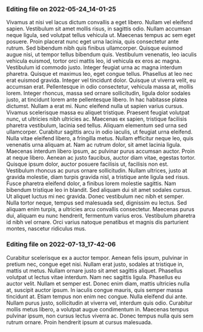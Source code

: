 

### Editing file on 2022-05-24_14-01-25

Vivamus at nisi vel lacus dictum convallis a eget libero. Nullam vel eleifend sapien. Vestibulum sit amet mollis risus, in sagittis odio. Nullam accumsan neque ligula, sed volutpat tellus vehicula ut. Maecenas tempus ac sem eget posuere. Proin placerat nunc eget urna lacinia, quis consectetur ante rutrum. Sed bibendum nibh quis finibus ullamcorper. Quisque euismod augue nisi, ut tempor tellus bibendum quis.
Vestibulum venenatis, leo iaculis vehicula euismod, tortor orci mattis leo, id vehicula ex eros ac magna. Vestibulum id commodo justo. Integer feugiat urna ac magna interdum pharetra. Quisque et maximus leo, eget congue tellus. Phasellus at leo nec erat euismod gravida. Integer vel tincidunt dolor. Quisque ut viverra velit, eu accumsan erat. Pellentesque in odio consectetur, vehicula massa at, mollis lorem. Integer rhoncus, massa sed ornare sollicitudin, ligula dolor sodales justo, at tincidunt lorem ante pellentesque libero. In hac habitasse platea dictumst. Nullam a erat mi. Nunc eleifend nulla ut sapien varius cursus.
Vivamus scelerisque massa eu aliquet tristique. Praesent feugiat volutpat nunc, ut ultricies nibh ultricies ac. Maecenas ex sapien, tristique facilisis pharetra vestibulum, lacinia sed tellus. Aliquam elementum sed urna sed ullamcorper. Curabitur sagittis arcu in odio iaculis, ut feugiat urna eleifend. Nulla vitae eleifend libero, a fringilla metus. Nullam efficitur neque leo, quis venenatis urna aliquam at. Nam ac rutrum dolor, sit amet lacinia ligula. Maecenas interdum libero ipsum, ac pulvinar purus accumsan auctor. Proin at neque libero. Aenean ac justo faucibus, auctor diam vitae, egestas tortor.
Quisque ipsum dolor, auctor posuere facilisis ut, facilisis non est. Vestibulum rhoncus ac purus ornare sollicitudin. Nullam ultrices, justo at gravida molestie, diam turpis gravida nisl, a tristique ante ligula sed risus. Fusce pharetra eleifend dolor, a finibus lorem molestie sagittis. Nam bibendum tristique leo in blandit. Sed aliquam dui sit amet sodales cursus. Ut aliquet luctus mi nec gravida. Donec vestibulum nec nibh et semper. Nulla tortor neque, tempus sed malesuada sed, dignissim eu lectus. Sed aliquam enim turpis, a ultricies arcu convallis consectetur. Maecenas purus dui, aliquam eu nunc hendrerit, fermentum varius eros. Vestibulum pharetra id nibh vel ornare. Orci varius natoque penatibus et magnis dis parturient montes, nascetur ridiculus mus.




### Editing file on 2022-07-13_17-42-06

Curabitur scelerisque ex a auctor tempor. Aenean felis ipsum, pulvinar in pretium nec, congue eget nisi. Nullam erat justo, sodales at tristique in, mattis ut metus. Nullam ornare justo sit amet sagittis aliquet. Phasellus volutpat ut lectus vitae interdum. Nam nec sagittis ligula. Phasellus eu auctor velit.
Nullam et semper est. Donec enim diam, mattis ultricies nulla at, suscipit auctor ipsum. In iaculis congue mauris, quis semper massa tincidunt at. Etiam tempus non enim nec congue. Nulla eleifend dui ante. Nullam purus justo, sollicitudin at viverra vel, interdum quis odio. Curabitur mollis metus libero, a volutpat augue condimentum in. Maecenas tempus pulvinar ipsum, non cursus lectus viverra ac. Donec tempus nulla quis sem rutrum ornare. Proin hendrerit ipsum at cursus malesuada.


